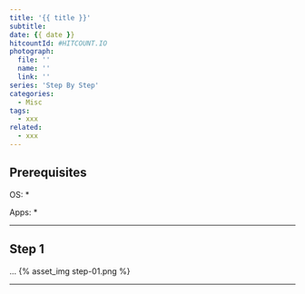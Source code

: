 ```yaml
---
title: '{{ title }}'
subtitle: 
date: {{ date }}
hitcountId: #HITCOUNT.IO
photograph: 
  file: ''
  name: ''
  link: ''
series: 'Step By Step'
categories:
  - Misc
tags:
  - xxx
related:
  - xxx
---
```


<!-- more -->

## Prerequisites

OS:
    *

Apps:
    *

---

## Step 1
...
{% asset_img step-01.png %}

---

